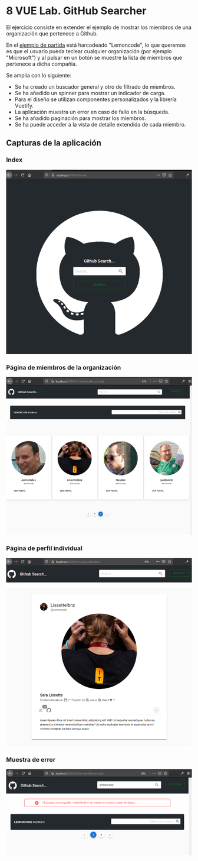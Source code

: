 # 8 VUE Lab. GitHub Searcher

El ejercicio consiste en extender el ejemplo de mostrar los miembros de una organización que pertenece a Github.

En el [ejemplo de partida](https://github.com/Lemoncode/vuejs-excercise) está harcodeado "Lemoncode", lo que queremos es que el usuario pueda teclear cualquier organización (por ejemplo "Microsoft") y al pulsar en un botón se muestre la lista de miembros que pertenece a dicha compañia.

Se amplia con lo siguiente:

- Se ha creado un buscador general y otro de filtrado de miembros.
- Se ha añadido un spinner para mostrar un indicador de carga.
- Para el diseño se utilizan componentes personalizados y la librería Vuetify.
- La aplicación muestra un error en caso de fallo en la búsqueda.
- Se ha añadido paginación para mostrar los miembros.
- Se ha puede acceder a la vista de detalle extendida de cada miembro.

## Capturas de la aplicación

### Index

![index](./public/index.png)

### Página de miembros de la organización

![members-page](./public/miembros.png)

### Página de perfil individual

![perfil](./public/perfil.png)

### Muestra de error

![perfil](./public/error.png)
